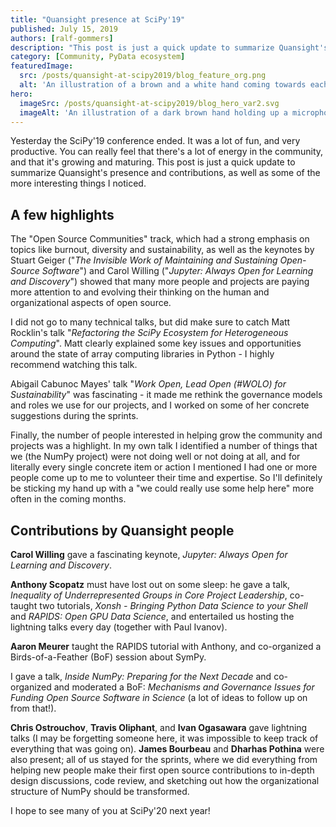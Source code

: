```yaml
---
title: "Quansight presence at SciPy'19"
published: July 15, 2019
authors: [ralf-gommers]
description: "This post is just a quick update to summarize Quansight's presence and contributions, as well as some of the more interesting things I noticed."
category: [Community, PyData ecosystem]
featuredImage:
  src: /posts/quansight-at-scipy2019/blog_feature_org.png
  alt: 'An illustration of a brown and a white hand coming towards each other to pass a business card with the logo of Quansight Labs'
hero:
  imageSrc: /posts/quansight-at-scipy2019/blog_hero_var2.svg
  imageAlt: 'An illustration of a dark brown hand holding up a microphone, with some graphical elements highlighting the top of the microphone.'
---
```


Yesterday the SciPy'19 conference ended. It was a lot of fun, and very productive. You can really feel that there's a lot of energy in the community, and that it's growing and maturing. This post is just a quick update to summarize Quansight's presence and contributions, as well as some of the more interesting things I noticed.

## A few highlights

The "Open Source Communities" track, which had a strong emphasis on topics like burnout, diversity and sustainability, as well as the keynotes by Stuart Geiger ("_The Invisible Work of Maintaining and Sustaining Open-Source Software_") and Carol Willing ("_Jupyter: Always Open for Learning and Discovery_") showed that many more people and projects are paying more attention to and evolving their thinking on the human and organizational aspects of open source. 

I did not go to many technical talks, but did make sure to catch Matt Rocklin's talk "_Refactoring the SciPy Ecosystem for Heterogeneous Computing_". Matt clearly explained some key issues and opportunities around the state of array computing libraries in Python - I highly recommend watching this talk.

Abigail Cabunoc Mayes' talk "_Work Open, Lead Open (#WOLO) for Sustainability_" was fascinating - it made me rethink the governance models and roles we use for our projects, and I worked on some of her concrete suggestions during the sprints.

Finally, the number of people interested in helping grow the community and projects was a highlight. In my own talk I identified a number of things that we (the NumPy project) were not doing well or not doing at all, and for literally every single concrete item or action I mentioned I had one or more people come up to me to volunteer their time and expertise. So I'll definitely be sticking my hand up with a "we could really use some help here" more often in the coming months.

## Contributions by Quansight people

**Carol Willing** gave a fascinating keynote, _Jupyter: Always Open for Learning and Discovery_. 

**Anthony Scopatz** must have lost out on some sleep: he gave a talk, _Inequality of Underrepresented Groups in Core Project Leadership_, co-taught two tutorials, _Xonsh - Bringing Python Data Science to your Shell_ and _RAPIDS: Open GPU Data Science_, and entertailed us hosting the lightning talks every day (together with Paul Ivanov).

**Aaron Meurer** taught the RAPIDS tutorial with Anthony, and co-organized a Birds-of-a-Feather (BoF) session about SymPy.

I gave a talk, _Inside NumPy: Preparing for the Next Decade_ and co-organized and moderated a BoF: _Mechanisms and Governance Issues for Funding Open Source Software in Science_ (a lot of ideas to follow up on from that!).

**Chris Ostrouchov**, **Travis Oliphant**, and **Ivan Ogasawara** gave lightning talks (I may be forgetting someone here, it was impossible to keep track of everything that was going on). **James Bourbeau** and **Dharhas Pothina** were also present; all of us stayed for the sprints, where we did everything from helping new people make their first open source contributions to in-depth design discussions, code review, and sketching out how the organizational structure of NumPy should be transformed.

I hope to see many of you at SciPy'20 next year!

